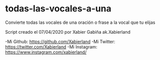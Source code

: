 # todas-las-vocales-a-una

Convierte todas las vocales de una oración o frase a la vocal que tu elijas

Script creado el 07/04/2020 por Xabier Gabiña ak.Xabierland

-Mi Github: https://github.com/Xabierland
-Mi Twitter: https://twitter.com/Xabierland
-Mi Instagram: https://www.instagram.com/xabierland/
